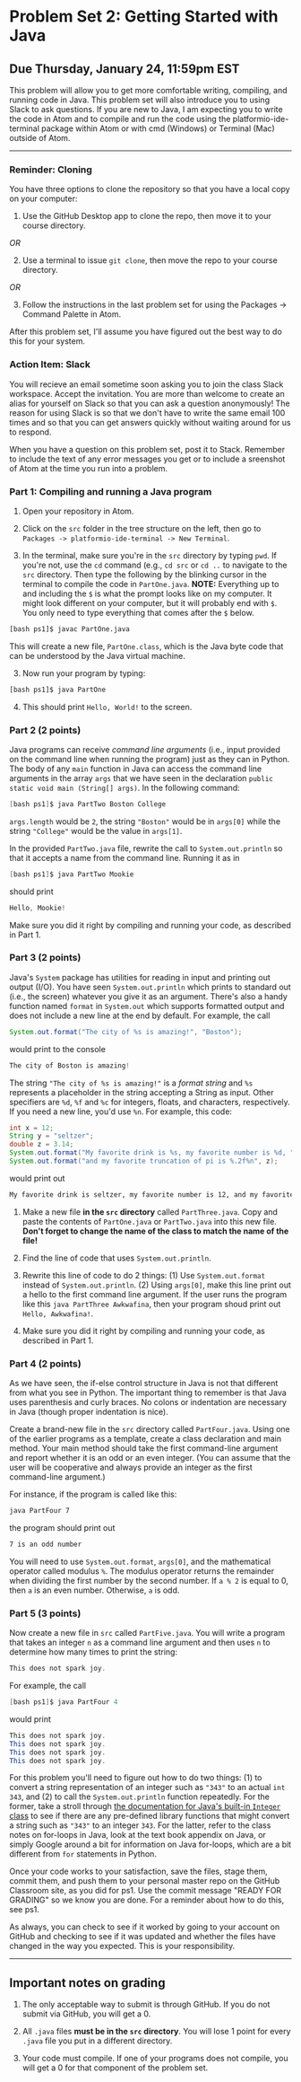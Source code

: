 # Problem Set 2: Getting Started with Java
## Due Thursday, January 24, 11:59pm EST

This problem will allow you to get more comfortable writing, compiling, and running code in Java. This problem set will also introduce you to using Slack to ask questions. If you are new to Java, I am expecting you to write the code in Atom and to compile and run the code using the platformio-ide-terminal package within Atom or with cmd (Windows) or Terminal (Mac) outside of Atom.

---

### Reminder: Cloning

You have three options to clone the repository so that you have a local copy on your computer:

1. Use the GitHub Desktop app to clone the repo, then move it to your course directory.

*OR*

2. Use a terminal to issue ``git clone``, then move the repo to your course directory.

*OR*

3. Follow the instructions in the last problem set for using the Packages -> Command Palette in Atom.

After this problem set, I'll assume you have figured out the best way to do this for your system.

### Action Item: Slack
You will recieve an email sometime soon asking you to join the class Slack workspace. Accept the invitation. You are more than welcome to create an alias for yourself on Slack so that you can ask a question anonymously! The reason for using Slack is so that we don't have to write the same email 100 times and so that you can get answers quickly without waiting around for us to respond.

When you have a question on this problem set, post it to Stack. Remember to include the text of any error messages you get or to include a sreenshot of Atom at the time you run into a problem.

### Part 1: Compiling and running a Java program

1. Open your repository in Atom.

2. Click on the `src`  folder in the tree structure on the left, then go to ``Packages -> platformio-ide-terminal -> New Terminal``. 

3. In the terminal, make sure you're in the `src` directory by typing `pwd`. If you're not, use the `cd` command (e.g., `cd src` or `cd ..` to navigate to the `src` directory. Then type the following by the blinking cursor in the terminal to compile the code in `PartOne.java`. **NOTE:** Everything up to and including the `$` is what the prompt looks like on my computer. It might look different on your computer, but it will probably end with `$`. You only need to type everything that comes after the `$` below.

```bash
[bash ps1]$ javac PartOne.java
```

This will create a new file, `PartOne.class`, which is the Java byte code that can be understood by the Java virtual machine. 

3. Now run your program by typing:

```bash
[bash ps1]$ java PartOne
```

4. This should print ``Hello, World!`` to the screen.


### Part 2 (2 points) 
Java programs can receive *command line arguments* (i.e., input provided on the command line when running the program) just as they can in Python. The body of any `main` function in Java can access the command line arguments in the array `args` that we have seen in the declaration `public static void main (String[] args)`. In the following command:

   ```java
   [bash ps1]$ java PartTwo Boston College
   ```

   `args.length` would be `2`, the string `"Boston"` would be in `args[0]` while the string `"College"` would be the value in `args[1]`. 

In the provided `PartTwo.java` file, rewrite the call to `System.out.println` so that it accepts a name from the command line. Running it as in

   ```java
   [bash ps1]$ java PartTwo Mookie
   ```

   should print

   ```java
   Hello, Mookie!
   ```

Make sure you did it right by compiling and running your code, as described in Part 1.

### Part 3 (2 points)
Java's `System` package has utilities for reading in input and printing out output (I/O). You have seen `System.out.println` which prints to standard out (i.e., the screen) whatever you give it as an argument. There's also a handy function named `format` in `System.out` which supports formatted output and does not include a new line at the end by default.  For example, the call

   ```java
   System.out.format("The city of %s is amazing!", "Boston");
   ```

   would print to the console

   ```java
   The city of Boston is amazing!
   ```

   The string `"The city of %s is amazing!"` is a *format string* and `%s` represents a placeholder in the string accepting a String as input. Other specifiers are `%d`, `%f` and `%c` for integers, floats, and characters, respectively. If you need a new line, you'd use `%n`. For example, this code:

   ```java
   int x = 12;
   String y = "seltzer";
   double z = 3.14;
   System.out.format("My favorite drink is %s, my favorite number is %d, ", y, x);
   System.out.format("and my favorite truncation of pi is %.2f%n", z);
   ```

   would print out

   ```bash
 My favorite drink is seltzer, my favorite number is 12, and my favorite truncation of pi is 3.14
   ```

1. Make a new file **in the `src` directory** called `PartThree.java`. Copy and paste the contents of `PartOne.java` or `PartTwo.java` into this new file. **Don't forget to change the name of the class to match the name of the file!**

2. Find the line of code that uses `System.out.println`.

3. Rewrite this line of code to do 2 things: (1) Use `System.out.format` instead of `System.out.println`. (2) Using `args[0]`, make this line print out a hello to the first command line argument. If the user runs the program like this `java PartThree Awkwafina`, then your program shoud print out `Hello, Awkwafina!`. 

4. Make sure you did it right by compiling and running your code, as described in Part 1.


### Part 4 (2 points) 
As we have seen, the if-else control structure in Java is not that different from what you see in Python. The important thing to remember is that Java uses parenthesis and curly braces. No colons or indentation are necessary in Java (though proper indentation is nice). 

Create a brand-new file in the `src` directory called `PartFour.java`. Using one of the earlier programs as a template, create a class declaration and main method. Your main method should take the first command-line argument and report whether it is an odd or an even integer. (You can assume that the user will be cooperative and always provide an integer as the first command-line argument.)

For instance, if the program is called like this:

```bash
java PartFour 7
```

the program should print out

```bash
7 is an odd number
```

You will need to use `System.out.format`, `args[0]`, and the mathematical operator called modulus `%`. The modulus operator returns the remainder when dividing the first number by the second number. If `a % 2` is equal to 0, then `a` is an even number. Otherwise, `a` is odd.  

### Part 5 (3 points) 
Now create a new file in `src` called `PartFive.java`. You will write a program that takes an integer `n` as a command line argument and then uses `n` to determine how many times to print the string:

   ```java
   This does not spark joy.
   ```

   For example, the call

   ```java
   [bash ps1]$ java PartFour 4
   ```

   would print

   ```java
   This does not spark joy.
   This does not spark joy.
   This does not spark joy.
   This does not spark joy.
   ```

   For this problem you'll need to figure out how to do two things: (1) to convert a string representation of an integer such as `"343"` to an actual `int` `343`, and (2) to call the `System.out.println` function repeatedly. For the former, take a stroll through [the documentation for Java's built-in `Integer` class](https://docs.oracle.com/javase/8/docs/api/?java/lang/Integer.html) to see if there are any pre-defined library functions that might convert a string such as `"343"` to an integer `343`. For the latter, refer to the class notes on for-loops in Java, look at the text book appendix on Java, or simply Google around a bit for information on Java for-loops, which are a bit different from `for` statements in Python. 

Once your code works to your satisfaction, save the files, stage them, commit them, and push them to your personal master repo on the GitHub Classroom site, as you did for ps1. Use the commit message "READY FOR GRADING" so we know you are done. For a reminder about how to do this, see ps1.

As always, you can check to see if it worked by going to your account on GitHub and checking to see if it was updated and whether the files have changed in the way you expected. This is your responsibility.

---

## Important notes on grading

1. The only acceptable way to submit is through GitHub. If you do not submit via GitHub, you will get a 0.

2. All `.java` files **must be in the `src` directory**. You will lose 1 point for every `.java` file you put in a different directory.

3. Your code must compile. If one of your programs does not compile, you will get a 0 for that component of the problem set. 

